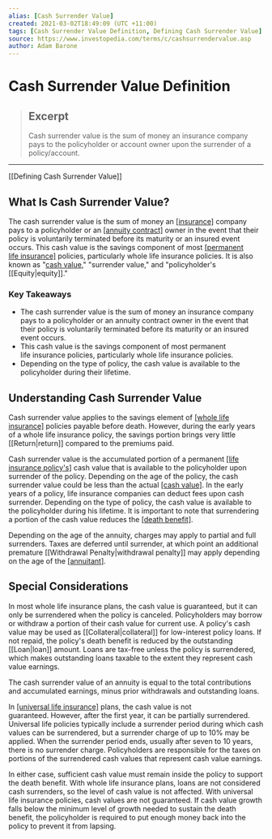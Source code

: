 ```yaml
---
alias: [Cash Surrender Value]
created: 2021-03-02T18:49:09 (UTC +11:00)
tags: [Cash Surrender Value Definition, Defining Cash Surrender Value]
source: https://www.investopedia.com/terms/c/cashsurrendervalue.asp
author: Adam Barone
---
```


# Cash Surrender Value Definition

> ## Excerpt
> Cash surrender value is the sum of money an insurance company pays to the policyholder or account owner upon the surrender of a policy/account.

---

[[Defining Cash Surrender Value]]
## What Is Cash Surrender Value?

The cash surrender value is the sum of money an [[insurance]](https://www.investopedia.com/terms/i/insurance.asp) company pays to a policyholder or an [[annuity contract]](https://www.investopedia.com/terms/a/annuitycontract.asp) owner in the event that their policy is voluntarily terminated before its maturity or an insured event occurs. This cash value is the savings component of most [[permanent life insurance]](https://www.investopedia.com/terms/p/permanentlife.asp) policies, particularly whole life insurance policies. It is also known as "[cash value](https://www.investopedia.com/articles/fa-profession/090816/cash-value-vs-surrender-value-what-difference.asp)," "surrender value," and "policyholder's [[Equity|equity]]."

### Key Takeaways

-   The cash surrender value is the sum of money an insurance company pays to a policyholder or an annuity contract owner in the event that their policy is voluntarily terminated before its maturity or an insured event occurs.
-   This cash value is the savings component of most permanent life insurance policies, particularly whole life insurance policies.
-   Depending on the type of policy, the cash value is available to the policyholder during their lifetime.

## Understanding Cash Surrender Value

Cash surrender value applies to the savings element of [[whole life insurance]](https://www.investopedia.com/terms/w/wholelife.asp) policies payable before death. However, during the early years of a whole life insurance policy, the savings portion brings very little [[Return|return]] compared to the premiums paid.

Cash surrender value is the accumulated portion of a permanent [[life insurance policy's]](https://www.investopedia.com/ask/answers/050615/what-difference-between-death-benefit-and-cash-value-insurance-policy.asp) cash value that is available to the policyholder upon surrender of the policy. Depending on the age of the policy, the cash surrender value could be less than the actual [[cash value]](https://www.investopedia.com/articles/personal-[[Finance|finance]]/082114/6-ways-capture-cash-value-life-insurance.asp). In the early years of a policy, life insurance companies can deduct fees upon cash surrender. Depending on the type of policy, the cash value is available to the policyholder during his lifetime. It is important to note that surrendering a portion of the cash value reduces the [[death benefit]](https://www.investopedia.com/terms/d/deathbenefit.asp).

Depending on the age of the annuity, charges may apply to partial and full surrenders. Taxes are deferred until surrender, at which point an additional premature [[Withdrawal Penalty|withdrawal penalty]] may apply depending on the age of the [[annuitant]](https://www.investopedia.com/terms/a/annuitant.asp).

## Special Considerations

In most whole life insurance plans, the cash value is guaranteed, but it can only be surrendered when the policy is canceled. Policyholders may borrow or withdraw a portion of their cash value for current use. A policy's cash value may be used as [[Collateral|collateral]] for low-interest policy loans. If not repaid, the policy's death benefit is reduced by the outstanding [[Loan|loan]] amount. Loans are tax-free unless the policy is surrendered, which makes outstanding loans taxable to the extent they represent cash value earnings.

The cash surrender value of an annuity is equal to the total contributions and accumulated earnings, minus prior withdrawals and outstanding loans.

In [[universal life insurance]](https://www.investopedia.com/terms/u/universallife.asp) plans, the cash value is not guaranteed. However, after the first year, it can be partially surrendered. Universal life policies typically include a surrender period during which cash values can be surrendered, but a surrender charge of up to 10% may be applied. When the surrender period ends, usually after seven to 10 years, there is no surrender charge. Policyholders are responsible for the taxes on portions of the surrendered cash values that represent cash value earnings.

In either case, sufficient cash value must remain inside the policy to support the death benefit. With whole life insurance plans, loans are not considered cash surrenders, so the level of cash value is not affected. With universal life insurance policies, cash values are not guaranteed. If cash value growth falls below the minimum level of growth needed to sustain the death benefit, the policyholder is required to put enough money back into the policy to prevent it from lapsing.
